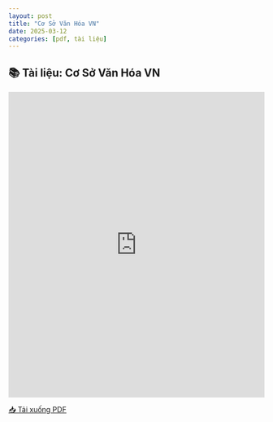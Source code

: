 ```yaml
---
layout: post
title: "Cơ Sở Văn Hóa VN"
date: 2025-03-12
categories: [pdf, tài liệu]
---
```


## 📚 Tài liệu: Cơ Sở Văn Hóa VN

<iframe 
    src="https://docs.google.com/viewerng/viewer?url=https://raw.githubusercontent.com/ntrThanh/blog/master/assets/files/C%C6%A1%20S%E1%BB%9F%20V%C4%83n%20H%C3%B3a%20VN.pdf&embedded=true" 
    style="width: 100%; height: 600px;" 
    frameborder="0">
</iframe>

[📥 Tải xuống PDF](https://raw.githubusercontent.com/ntrThanh/blog/master/assets/files/C%C6%A1%20S%E1%BB%9F%20V%C4%83n%20H%C3%B3a%20VN.pdf)


